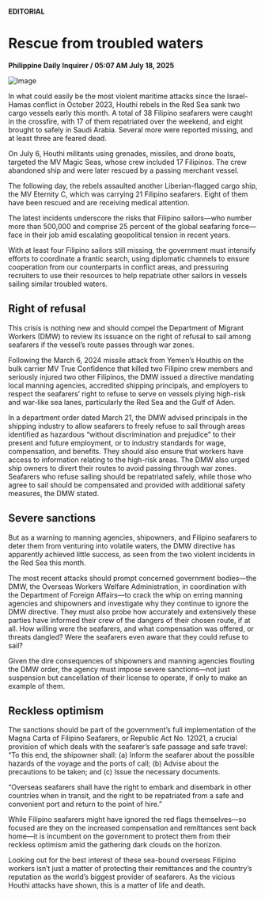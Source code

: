**EDITORIAL**

# Rescue from troubled waters

****Philippine Daily Inquirer / 05:07 AM July 18, 2025****

![Image](https://raw.githubusercontent.com/github-jl14/scrapy_api/refs/heads/main/images/editorial07182025.png)

In what could easily be the most violent maritime attacks since the Israel-Hamas conflict in October 2023, Houthi rebels in the Red Sea sank two cargo vessels early this month. A total of 38 Filipino seafarers were caught in the crossfire, with 17 of them repatriated over the weekend, and eight brought to safely in Saudi Arabia. Several more were reported missing, and at least three are feared dead.

On July 6, Houthi militants using grenades, missiles, and drone boats, targeted the MV Magic Seas, whose crew included 17 Filipinos. The crew abandoned ship and were later rescued by a passing merchant vessel.

The following day, the rebels assaulted another Liberian-flagged cargo ship, the MV Eternity C, which was carrying 21 Filipino seafarers. Eight of them have been rescued and are receiving medical attention.

The latest incidents underscore the risks that Filipino sailors—who number more than 500,000 and comprise 25 percent of the global seafaring force—face in their job amid escalating geopolitical tension in recent years.

With at least four Filipino sailors still missing, the government must intensify efforts to coordinate a frantic search, using diplomatic channels to ensure cooperation from our counterparts in conflict areas, and pressuring recruiters to use their resources to help repatriate other sailors in vessels sailing similar troubled waters.

## Right of refusal

This crisis is nothing new and should compel the Department of Migrant Workers (DMW) to review its issuance on the right of refusal to sail among seafarers if the vessel’s route passes through war zones.

Following the March 6, 2024 missile attack from Yemen’s Houthis on the bulk carrier MV True Confidence that killed two Filipino crew members and seriously injured two other Filipinos, the DMW issued a directive mandating local manning agencies, accredited shipping principals, and employers to respect the seafarers’ right to refuse to serve on vessels plying high-risk and war-like sea lanes, particularly the Red Sea and the Gulf of Aden.

In a department order dated March 21, the DMW advised principals in the shipping industry to allow seafarers to freely refuse to sail through areas identified as hazardous “without discrimination and prejudice” to their present and future employment, or to industry standards for wage, compensation, and benefits. They should also ensure that workers have access to information relating to the high-risk areas. The DMW also urged ship owners to divert their routes to avoid passing through war zones. Seafarers who refuse sailing should be repatriated safely, while those who agree to sail should be compensated and provided with additional safety measures, the DMW stated.

## Severe sanctions

But as a warning to manning agencies, shipowners, and Filipino seafarers to deter them from venturing into volatile waters, the DMW directive has apparently achieved little success, as seen from the two violent incidents in the Red Sea this month.

The most recent attacks should prompt concerned government bodies—the DMW, the Overseas Workers Welfare Administration, in coordination with the Department of Foreign Affairs—to crack the whip on erring manning agencies and shipowners and investigate why they continue to ignore the DMW directive. They must also probe how accurately and extensively these parties have informed their crew of the dangers of their chosen route, if at all. How willing were the seafarers, and what compensation was offered, or threats dangled? Were the seafarers even aware that they could refuse to sail?

Given the dire consequences of shipowners and manning agencies flouting the DMW order, the agency must impose severe sanctions—not just suspension but cancellation of their license to operate, if only to make an example of them.

## Reckless optimism

The sanctions should be part of the government’s full implementation of the Magna Carta of Filipino Seafarers, or Republic Act No. 12021, a crucial provision of which deals with the seafarer’s safe passage and safe travel: “To this end, the shipowner shall: (a) Inform the seafarer about the possible hazards of the voyage and the ports of call; (b) Advise about the precautions to be taken; and (c) Issue the necessary documents.

“Overseas seafarers shall have the right to embark and disembark in other countries when in transit, and the right to be repatriated from a safe and convenient port and return to the point of hire.”

While Filipino seafarers might have ignored the red flags themselves—so focused are they on the increased compensation and remittances sent back home—it is incumbent on the government to protect them from their reckless optimism amid the gathering dark clouds on the horizon.

Looking out for the best interest of these sea-bound overseas Filipino workers isn’t just a matter of protecting their remittances and the country’s reputation as the world’s biggest provider of seafarers. As the vicious Houthi attacks have shown, this is a matter of life and death.
